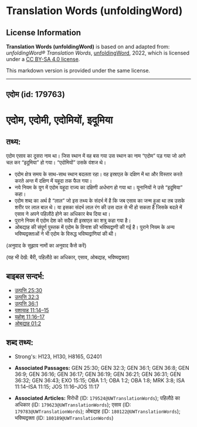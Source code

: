 # Translation Words (unfoldingWord)

## License Information

**Translation Words (unfoldingWord)** is based on and adapted from: _unfoldingWord® Translation Words_, [unfoldingWord](https://unfoldingword.org/utw), 2022, which is licensed under a [CC BY-SA 4.0 license](https://creativecommons.org/licenses/by-sa/4.0/legalcode.en).

This markdown version is provided under the same license.



--------------------------------

## एदोम (id: 179763)

एदोम, एदोमी, एदोमियों, इदूमिया
==============================

तथ्य:
-----

एदोम एसाव का दूसरा नाम था। जिस स्थान में वह बस गया उस स्थान का नाम “एदोम” पड़ गया जो आगे चल कर “इदूमिया” हो गया। “एदोमियों” उसके वंशज थे।

* एदोम क्षेत्र समय के साथ\-साथ स्थान बदलता रहा। वह इस्राएल के दक्षिण में था और विस्तार करते करते अन्त में दक्षिण में यहूदा तक फैल गया।
* नये नियम के युग में एदोम यहूदा राज्य का दक्षिणी अर्धभाग हो गया था। यूनानियों ने उसे “इदूमिया” कहा।
* एदोम शब्द का अर्थ है “लाल” जो इस तथ्य के संदर्भ में है कि जब एसाव का जन्म हुआ था तब उसके शरीर पर लाल बाल थे। या इसका संदर्भ लाल रंग की उस दाल से भी हो सकता है जिसके बदले में एसाव ने अपने पहिलौठे होने का अधिकार बेच दिया था।
* पुराने नियम में एदोम देश को सदैव ही इस्राएल का शत्रु कहा गया है।
* ओबद्याह की संपूर्ण पुस्तक में एदोम के विनाश की भविष्यद्वाणी की गई है। पुराने नियम के अन्य भविष्यद्वक्ताओं ने भी एदोम के विरूद्ध भविष्यद्वाणियां की थी।

(अनुवाद के सुझाव नामों का अनुवाद कैसे करें)

(यह भी देखें: बैरी, पहिलौठे का अधिकार, एसाव, ओबद्याह, भविष्यद्वक्ता)

बाइबल सन्दर्भ:
--------------

* [उत्पत्ति 25:30](https://ref.ly/Gen25:30)
* [उत्पत्ति 32:3](https://ref.ly/Gen32:3)
* [उत्पत्ति 36:1](https://ref.ly/Gen36:1)
* [यशायाह 11:14–15](https://ref.ly/Isa11:14-Isa11:15)
* [यहोशू 11:16–17](https://ref.ly/Josh11:16-Josh11:17)
* [ओबद्याह 01:2](https://ref.ly/Obad1:2)

शब्द तथ्य:
----------

* Strong's: H123, H130, H8165, G2401

* **Associated Passages:** GEN 25:30; GEN 32:3; GEN 36:1; GEN 36:8; GEN 36:9; GEN 36:16; GEN 36:17; GEN 36:19; GEN 36:21; GEN 36:31; GEN 36:32; GEN 36:43; EXO 15:15; OBA 1:1; OBA 1:2; OBA 1:8; MRK 3:8; ISA 11:14–ISA 11:15; JOS 11:16–JOS 11:17
* **Associated Articles:** विरोधी (ID: `179524@UWTranslationWords`); पहिलौठे का अधिकार (ID: `179623@UWTranslationWords`); एसाव (ID: `179783@UWTranslationWords`); ओबद्याह (ID: `180122@UWTranslationWords`); भविष्यद्वक्ता (ID: `180189@UWTranslationWords`)

